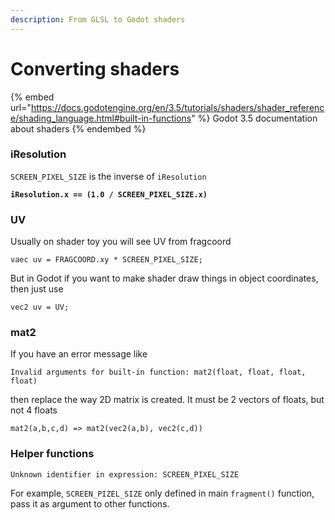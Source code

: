```yaml
---
description: From GLSL to Godot shaders
---
```


# Converting shaders

{% embed url="https://docs.godotengine.org/en/3.5/tutorials/shaders/shader_reference/shading_language.html#built-in-functions" %}
Godot 3.5 documentation about shaders
{% endembed %}

### iResolution

`SCREEN_PIXEL_SIZE` is the inverse of `iResolution`

<pre><code><strong>iResolution.x == (1.0 / SCREEN_PIXEL_SIZE.x)
</strong></code></pre>

### UV

Usually on shader toy you will see UV from fragcoord

```
vaec uv = FRAGCOORD.xy * SCREEN_PIXEL_SIZE;
```

But in Godot if you want to make shader draw things in object coordinates, then just use

```
vec2 uv = UV;
```

### mat2

If you have an error message like

```
Invalid arguments for built-in function: mat2(float, float, float, float)
```

then replace the way 2D matrix is created. It must be 2 vectors of floats, but not 4 floats

```
mat2(a,b,c,d) => mat2(vec2(a,b), vec2(c,d))
```

### Helper functions

```
Unknown identifier in expression: SCREEN_PIXEL_SIZE
```

For example, `SCREEN_PIZEL_SIZE` only defined in main `fragment()`  function, pass it as argument to other functions.

